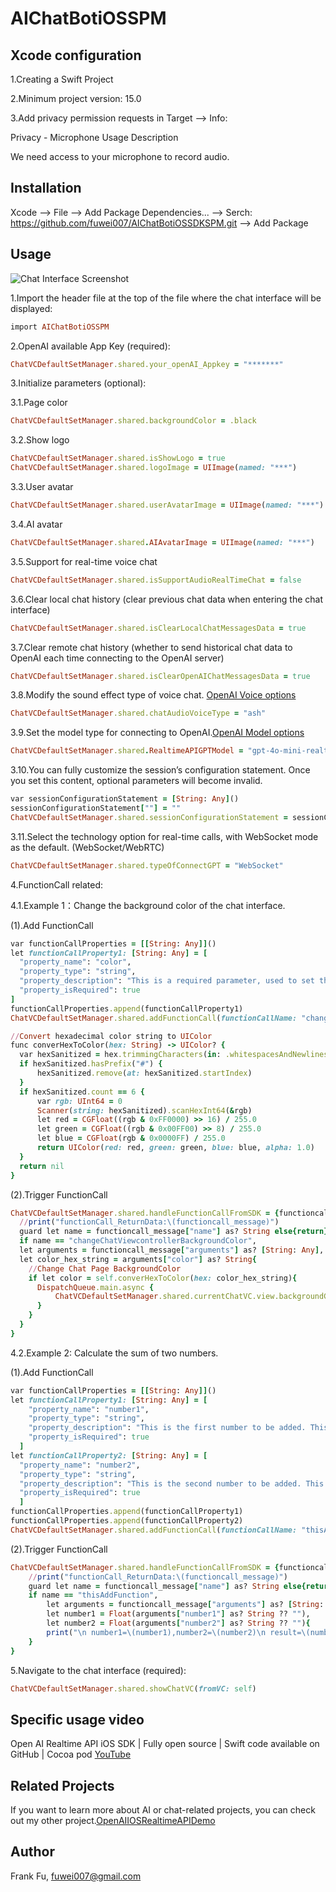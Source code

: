 # AIChatBotiOSSPM

## Xcode configuration

1.Creating a Swift Project

2.Minimum project version: 15.0

3.Add privacy permission requests in Target –> Info:

  Privacy - Microphone Usage Description
  
  We need access to your microphone to record audio.

## Installation

Xcode --> File --> Add Package Dependencies... --> Serch: https://github.com/fuwei007/AIChatBotiOSSDKSPM.git --> Add Package


## Usage
![Chat Interface Screenshot](Sources/Assets/ChatShot.png)

1.Import the header file at the top of the file where the chat interface will be displayed:
```ruby
import AIChatBotiOSSPM
```

2.OpenAI available App Key (required):
```ruby
ChatVCDefaultSetManager.shared.your_openAI_Appkey = "*******"
```

3.Initialize parameters (optional):

  3.1.Page color
  ```ruby
  ChatVCDefaultSetManager.shared.backgroundColor = .black
  ```
  
  3.2.Show logo
  ```ruby
  ChatVCDefaultSetManager.shared.isShowLogo = true
  ChatVCDefaultSetManager.shared.logoImage = UIImage(named: "***")
  ```
  
  3.3.User avatar
  ```ruby
  ChatVCDefaultSetManager.shared.userAvatarImage = UIImage(named: "***")
  ```
  
  3.4.AI avatar
  ```ruby
  ChatVCDefaultSetManager.shared.AIAvatarImage = UIImage(named: "***")
  ```
  
  3.5.Support for real-time voice chat
  ```ruby
  ChatVCDefaultSetManager.shared.isSupportAudioRealTimeChat = false
  ```
  
  3.6.Clear local chat history (clear previous chat data when entering the chat interface)
  ```ruby
  ChatVCDefaultSetManager.shared.isClearLocalChatMessagesData = true
  ```
  
  3.7.Clear remote chat history (whether to send historical chat data to OpenAI each time connecting to the OpenAI server)
  ```ruby
  ChatVCDefaultSetManager.shared.isClearOpenAIChatMessagesData = true
  ```
  
  3.8.Modify the sound effect type of voice chat. [OpenAI Voice options](https://platform.openai.com/docs/guides/text-to-speech#voice-options)
  ```ruby
  ChatVCDefaultSetManager.shared.chatAudioVoiceType = "ash"
  ```
  
  3.9.Set the model type for connecting to OpenAI.[OpenAI Model options](https://platform.openai.com/docs/guides/realtime#get-started-with-the-realtime-api)
  ```ruby
  ChatVCDefaultSetManager.shared.RealtimeAPIGPTModel = "gpt-4o-mini-realtime-preview-2024-12-17"
  ```
  
  3.10.You can fully customize the session’s configuration statement. Once you set this content, optional parameters will become invalid.
  ```ruby
  var sessionConfigurationStatement = [String: Any]()
  sessionConfigurationStatement[""] = ""
  ChatVCDefaultSetManager.shared.sessionConfigurationStatement = sessionConfigurationStatement
  ```
  
  3.11.Select the technology option for real-time calls, with WebSocket mode as the default. (WebSocket/WebRTC)
  ```ruby
  ChatVCDefaultSetManager.shared.typeOfConnectGPT = "WebSocket"
  ```
  
4.FunctionCall related:

  4.1.Example 1：Change the background color of the chat interface.
  
  (1).Add FunctionCall
  ```ruby
  var functionCallProperties = [[String: Any]]()
  let functionCallProperty1: [String: Any] = [
    "property_name": "color",
    "property_type": "string",
    "property_description": "This is a required parameter, used to set the page background color. When returning the parameter, please return its hexadecimal value.",
    "property_isRequired": true
  ]
  functionCallProperties.append(functionCallProperty1)
  ChatVCDefaultSetManager.shared.addFunctionCall(functionCallName: "changeChatViewcontrollerBackgroundColor", functionCallDescription: "Change the background color of the chat interface", functionCallProperties: functionCallProperties)
  
  //Convert hexadecimal color string to UIColor
  func converHexToColor(hex: String) -> UIColor? {
    var hexSanitized = hex.trimmingCharacters(in: .whitespacesAndNewlines)
    if hexSanitized.hasPrefix("#") {
        hexSanitized.remove(at: hexSanitized.startIndex)
    }
    if hexSanitized.count == 6 {
        var rgb: UInt64 = 0
        Scanner(string: hexSanitized).scanHexInt64(&rgb)
        let red = CGFloat((rgb & 0xFF0000) >> 16) / 255.0
        let green = CGFloat((rgb & 0x00FF00) >> 8) / 255.0
        let blue = CGFloat(rgb & 0x0000FF) / 255.0
        return UIColor(red: red, green: green, blue: blue, alpha: 1.0)
    }
    return nil
  }
  ```
  
  (2).Trigger FunctionCall
  ```ruby
  ChatVCDefaultSetManager.shared.handleFunctionCallFromSDK = {functioncall_message in
    //print("functionCall_ReturnData:\(functioncall_message)")
    guard let name = functioncall_message["name"] as? String else{return}
    if name == "changeChatViewcontrollerBackgroundColor",
    let arguments = functioncall_message["arguments"] as? [String: Any],
    let color_hex_string = arguments["color"] as? String{
      //Change Chat Page BackgroundColor
      if let color = self.converHexToColor(hex: color_hex_string){
        DispatchQueue.main.async {
            ChatVCDefaultSetManager.shared.currentChatVC.view.backgroundColor = color
        }
      }
    }
  }
  ```
  
  4.2.Example 2: Calculate the sum of two numbers.
  
  (1).Add FunctionCall
  ```ruby
  var functionCallProperties = [[String: Any]]()
  let functionCallProperty1: [String: Any] = [
      "property_name": "number1",
      "property_type": "string",
      "property_description": "This is the first number to be added. This data must be obtained. If this parameter is missing, please ask me: What is the first number?",
      "property_isRequired": true
    ]
  let functionCallProperty2: [String: Any] = [
    "property_name": "number2",
    "property_type": "string",
    "property_description": "This is the second number to be added. This data must be obtained. If this parameter is missing, please ask me: What is the second number?",
    "property_isRequired": true
    ]
  functionCallProperties.append(functionCallProperty1)
  functionCallProperties.append(functionCallProperty2)
  ChatVCDefaultSetManager.shared.addFunctionCall(functionCallName: "thisAddFunction", functionCallDescription: "Please perform addition. Both parameter numbers must be obtained. Once both numbers are retrieved, please directly return their sum.", functionCallProperties: functionCallProperties)
  ```
  
  (2).Trigger FunctionCall
  ```ruby
  ChatVCDefaultSetManager.shared.handleFunctionCallFromSDK = {functioncall_message in
      //print("functionCall_ReturnData:\(functioncall_message)")
      guard let name = functioncall_message["name"] as? String else{return}
      if name == "thisAddFunction",
          let arguments = functioncall_message["arguments"] as? [String: Any],
          let number1 = Float(arguments["number1"] as? String ?? ""),
          let number2 = Float(arguments["number2"] as? String ?? ""){
          print("\n number1=\(number1),number2=\(number2)\n result=\(number1+number2)")
      }
  }
  ```
    
5.Navigate to the chat interface (required):
  ```ruby
  ChatVCDefaultSetManager.shared.showChatVC(fromVC: self)
  ```
  
## Specific usage video

Open AI Realtime API iOS SDK | Fully open source | Swift code available on GitHub | Cocoa pod [YouTube](https://youtu.be/3HC1VeaPhRo)

## Related Projects

If you want to learn more about AI or chat-related projects, you can check out my other project.[OpenAIIOSRealtimeAPIDemo](https://github.com/fuwei007/OpenAIIOSRealtimeAPIDemo)

## Author

Frank Fu, fuwei007@gmail.com




